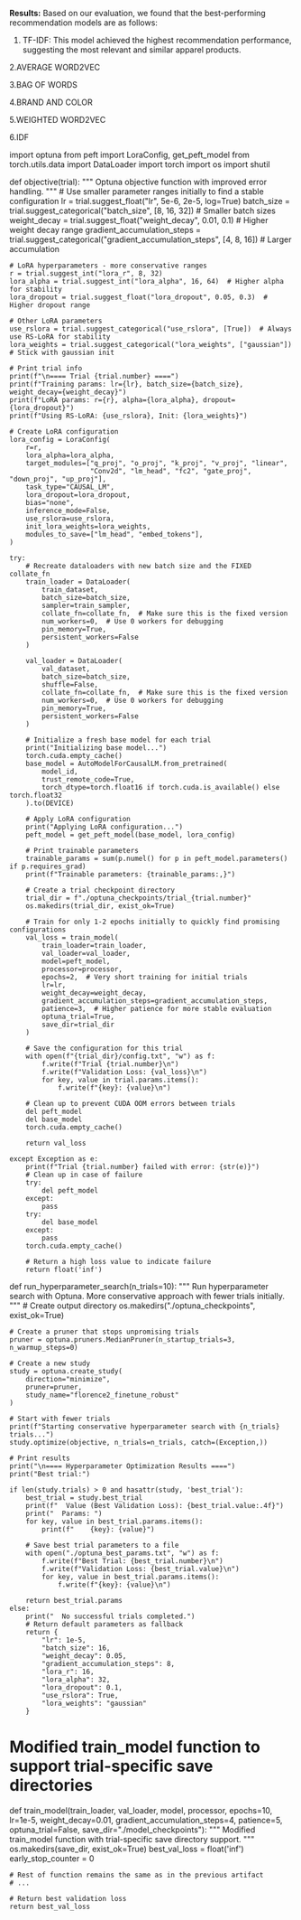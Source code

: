 
**Results:**
Based on our evaluation, we found that the best-performing recommendation models are as follows:

1. TF-IDF: This model achieved the highest recommendation performance, suggesting the most relevant and similar apparel products.

2.AVERAGE WORD2VEC

3.BAG OF WORDS

4.BRAND AND COLOR

5.WEIGHTED WORD2VEC

6.IDF




import optuna
from peft import LoraConfig, get_peft_model
from torch.utils.data import DataLoader
import torch
import os
import shutil

def objective(trial):
    """
    Optuna objective function with improved error handling.
    """
    # Use smaller parameter ranges initially to find a stable configuration
    lr = trial.suggest_float("lr", 5e-6, 2e-5, log=True)
    batch_size = trial.suggest_categorical("batch_size", [8, 16, 32])  # Smaller batch sizes
    weight_decay = trial.suggest_float("weight_decay", 0.01, 0.1)  # Higher weight decay range
    gradient_accumulation_steps = trial.suggest_categorical("gradient_accumulation_steps", [4, 8, 16])  # Larger accumulation
    
    # LoRA hyperparameters - more conservative ranges
    r = trial.suggest_int("lora_r", 8, 32)
    lora_alpha = trial.suggest_int("lora_alpha", 16, 64)  # Higher alpha for stability
    lora_dropout = trial.suggest_float("lora_dropout", 0.05, 0.3)  # Higher dropout range
    
    # Other LoRA parameters
    use_rslora = trial.suggest_categorical("use_rslora", [True])  # Always use RS-LoRA for stability
    lora_weights = trial.suggest_categorical("lora_weights", ["gaussian"])  # Stick with gaussian init
    
    # Print trial info
    print(f"\n==== Trial {trial.number} ====")
    print(f"Training params: lr={lr}, batch_size={batch_size}, weight_decay={weight_decay}")
    print(f"LoRA params: r={r}, alpha={lora_alpha}, dropout={lora_dropout}")
    print(f"Using RS-LoRA: {use_rslora}, Init: {lora_weights}")
    
    # Create LoRA configuration
    lora_config = LoraConfig(
        r=r,
        lora_alpha=lora_alpha,
        target_modules=["q_proj", "o_proj", "k_proj", "v_proj", "linear", 
                        "Conv2d", "lm_head", "fc2", "gate_proj", "down_proj", "up_proj"],
        task_type="CAUSAL_LM",
        lora_dropout=lora_dropout,
        bias="none",
        inference_mode=False,
        use_rslora=use_rslora,
        init_lora_weights=lora_weights,
        modules_to_save=["lm_head", "embed_tokens"],
    )
    
    try:
        # Recreate dataloaders with new batch size and the FIXED collate_fn
        train_loader = DataLoader(
            train_dataset, 
            batch_size=batch_size, 
            sampler=train_sampler,
            collate_fn=collate_fn,  # Make sure this is the fixed version
            num_workers=0,  # Use 0 workers for debugging
            pin_memory=True,
            persistent_workers=False
        )
        
        val_loader = DataLoader(
            val_dataset, 
            batch_size=batch_size, 
            shuffle=False,
            collate_fn=collate_fn,  # Make sure this is the fixed version
            num_workers=0,  # Use 0 workers for debugging
            pin_memory=True,
            persistent_workers=False
        )
        
        # Initialize a fresh base model for each trial
        print("Initializing base model...")
        torch.cuda.empty_cache()
        base_model = AutoModelForCausalLM.from_pretrained(
            model_id, 
            trust_remote_code=True, 
            torch_dtype=torch.float16 if torch.cuda.is_available() else torch.float32
        ).to(DEVICE)
        
        # Apply LoRA configuration
        print("Applying LoRA configuration...")
        peft_model = get_peft_model(base_model, lora_config)
        
        # Print trainable parameters
        trainable_params = sum(p.numel() for p in peft_model.parameters() if p.requires_grad)
        print(f"Trainable parameters: {trainable_params:,}")
        
        # Create a trial checkpoint directory
        trial_dir = f"./optuna_checkpoints/trial_{trial.number}"
        os.makedirs(trial_dir, exist_ok=True)
        
        # Train for only 1-2 epochs initially to quickly find promising configurations
        val_loss = train_model(
            train_loader=train_loader,
            val_loader=val_loader,
            model=peft_model, 
            processor=processor, 
            epochs=2,  # Very short training for initial trials
            lr=lr,
            weight_decay=weight_decay,
            gradient_accumulation_steps=gradient_accumulation_steps,
            patience=3,  # Higher patience for more stable evaluation
            optuna_trial=True,
            save_dir=trial_dir
        )
        
        # Save the configuration for this trial
        with open(f"{trial_dir}/config.txt", "w") as f:
            f.write(f"Trial {trial.number}\n")
            f.write(f"Validation Loss: {val_loss}\n")
            for key, value in trial.params.items():
                f.write(f"{key}: {value}\n")
        
        # Clean up to prevent CUDA OOM errors between trials
        del peft_model
        del base_model
        torch.cuda.empty_cache()
        
        return val_loss
    
    except Exception as e:
        print(f"Trial {trial.number} failed with error: {str(e)}")
        # Clean up in case of failure
        try:
            del peft_model
        except:
            pass
        try:
            del base_model
        except:
            pass
        torch.cuda.empty_cache()
        
        # Return a high loss value to indicate failure
        return float('inf')

def run_hyperparameter_search(n_trials=10):
    """
    Run hyperparameter search with Optuna.
    More conservative approach with fewer trials initially.
    """
    # Create output directory
    os.makedirs("./optuna_checkpoints", exist_ok=True)
    
    # Create a pruner that stops unpromising trials
    pruner = optuna.pruners.MedianPruner(n_startup_trials=3, n_warmup_steps=0)
    
    # Create a new study
    study = optuna.create_study(
        direction="minimize",
        pruner=pruner,
        study_name="florence2_finetune_robust"
    )
    
    # Start with fewer trials
    print(f"Starting conservative hyperparameter search with {n_trials} trials...")
    study.optimize(objective, n_trials=n_trials, catch=(Exception,))
    
    # Print results
    print("\n==== Hyperparameter Optimization Results ====")
    print("Best trial:")
    
    if len(study.trials) > 0 and hasattr(study, 'best_trial'):
        best_trial = study.best_trial
        print(f"  Value (Best Validation Loss): {best_trial.value:.4f}")
        print("  Params: ")
        for key, value in best_trial.params.items():
            print(f"    {key}: {value}")
        
        # Save best trial parameters to a file
        with open("./optuna_best_params.txt", "w") as f:
            f.write(f"Best Trial: {best_trial.number}\n")
            f.write(f"Validation Loss: {best_trial.value}\n")
            for key, value in best_trial.params.items():
                f.write(f"{key}: {value}\n")
        
        return best_trial.params
    else:
        print("  No successful trials completed.")
        # Return default parameters as fallback
        return {
            "lr": 1e-5,
            "batch_size": 16,
            "weight_decay": 0.05,
            "gradient_accumulation_steps": 8,
            "lora_r": 16,
            "lora_alpha": 32,
            "lora_dropout": 0.1,
            "use_rslora": True,
            "lora_weights": "gaussian"
        }

# Modified train_model function to support trial-specific save directories
def train_model(train_loader, val_loader, model, processor, epochs=10, lr=1e-5,
               weight_decay=0.01, gradient_accumulation_steps=4, patience=5, 
               optuna_trial=False, save_dir="./model_checkpoints"):
    """
    Modified train_model function with trial-specific save directory support.
    """
    os.makedirs(save_dir, exist_ok=True)
    best_val_loss = float('inf')
    early_stop_counter = 0
    
    # Rest of function remains the same as in the previous artifact
    # ...
    
    # Return best validation loss
    return best_val_loss


